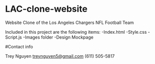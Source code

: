 # LAC-clone-website
Website Clone of the Los Angeles Chargers NFL Football Team

Included in this project are the following items:
-Index.html
-Style.css
-Script.js
-Images folder
-Design Mockpage


#Contact info

Trey Nguyen
treynguyen5@gmail.com
(611) 505-5817
